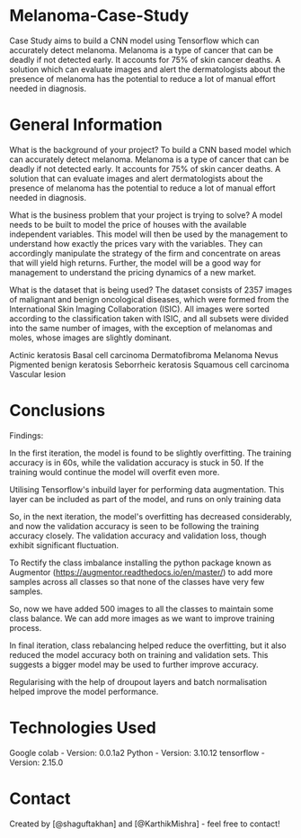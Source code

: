# Melanoma-Case-Study
Case Study aims to build a CNN model using Tensorflow which can accurately detect melanoma. Melanoma is a type of cancer that can be deadly if not detected early. It accounts for 75% of skin cancer deaths. A solution which can evaluate images and alert the dermatologists about the presence of melanoma has the potential to reduce a lot of manual effort needed in diagnosis.

# General Information
What is the background of your project? To build a CNN based model which can accurately detect melanoma. Melanoma is a type of cancer that can be deadly if not detected early. It accounts for 75% of skin cancer deaths. A solution that can evaluate images and alert dermatologists about the presence of melanoma has the potential to reduce a lot of manual effort needed in diagnosis.

What is the business problem that your project is trying to solve? A model needs to be built to model the price of houses with the available independent variables. This model will then be used by the management to understand how exactly the prices vary with the variables. They can accordingly manipulate the strategy of the firm and concentrate on areas that will yield high returns. Further, the model will be a good way for management to understand the pricing dynamics of a new market.

What is the dataset that is being used? The dataset consists of 2357 images of malignant and benign oncological diseases, which were formed from the International Skin Imaging Collaboration (ISIC). All images were sorted according to the classification taken with ISIC, and all subsets were divided into the same number of images, with the exception of melanomas and moles, whose images are slightly dominant.

Actinic keratosis Basal cell carcinoma Dermatofibroma Melanoma Nevus Pigmented benign keratosis Seborrheic keratosis Squamous cell carcinoma Vascular lesion

# Conclusions
Findings:

In the first iteration, the model is found to be slightly overfitting. The training accuracy is in 60s, while the validation accuracy is stuck in 50. If the training would continue the model will overfit even more.

Utilising Tensorflow's inbuild layer for performing data augmentation. This layer can be included as part of the model, and runs on only training data

So, in the next iteration, the model's overfitting has decreased considerably, and now the validation accuracy is seen to be following the training accuracy closely. The validation accuracy and validation loss, though exhibit significant fluctuation.

To Rectify the class imbalance installing the python package known as Augmentor (https://augmentor.readthedocs.io/en/master/) to add more samples across all classes so that none of the classes have very few samples.

So, now we have added 500 images to all the classes to maintain some class balance. We can add more images as we want to improve training process.

In final iteration, class rebalancing helped reduce the overfitting, but it also reduced the model accuracy both on training and validation sets. This suggests a bigger model may be used to further improve accuracy.

Regularising with the help of droupout layers and batch normalisation helped improve the model performance.

# Technologies Used
Google colab - Version: 0.0.1a2 Python - Version: 3.10.12 tensorflow - Version: 2.15.0

# Contact
Created by [@shaguftakhan] and [@KarthikMishra] - feel free to contact!
